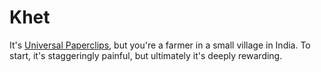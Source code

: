 # Khet 
It's [Universal Paperclips](https://www.decisionproblem.com/paperclips/), but you're a farmer in a small village in India.
To start, it's staggeringly painful, but ultimately it's deeply rewarding.
